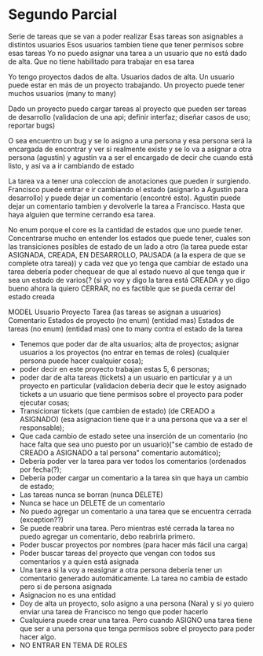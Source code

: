 # Segundo Parcial


Serie de tareas que se van a poder realizar 
Esas tareas son asignables a distintos usuarios
Esos usuarios tambien tiene que tener permisos sobre esas tareas
	Yo no puedo asignar una tarea a un usuario que no está dado de alta. Que no tiene habilitado para trabajar en esa tarea

Yo tengo proyectos dados de alta. Usuarios dados de alta. Un usuario puede estar en más de un proyecto trabajando. Un proyecto puede tener muchos usuarios (many to many)

Dado un proyecto puedo cargar tareas al proyecto que pueden ser tareas de desarrollo (validacion de una api; definir interfaz; diseñar casos de uso; reportar bugs)

O sea encuentro un bug y se lo asigno a una persona y esa persona será la encargada de encontrar y ver si realmente existe y se lo va a asignar a otra persona (agustin) y agustin va a ser el encargado de decir che cuando está listo, y así va a ir cambiando de estado

La tarea va a tener una coleccion de anotaciones que pueden ir surgiendo. Francisco puede entrar e ir cambiando el estado (asignarlo a Agustin para desarrollo) y puede dejar un comentario (encontré esto). Agustín puede dejar un comentario tambien y devolverle la tarea a Francisco. Hasta que haya alguien que termine cerrando esa tarea. 

No enum porque el core es la cantidad de estados que uno puede tener. Concentrarse mucho en entender los estados que puede tener, cuales son las transiciones posibles de estado de un lado a otro (la tarea puede estar ASIGNADA, CREADA, EN DESARROLLO, PAUSADA (a la espera de que se complete otra tarea)) y cada vez que yo tenga que cambiar de estado una tarea debería poder chequear de que al estado nuevo al que tenga que ir sea un estado de varios(? (si yo voy y digo la tarea está CREADA y yo digo bueno ahora la quiero CERRAR, no es factible que se pueda cerrar del estado creada

MODEL
Usuario
Proyecto
Tarea (las tareas se asignan a usuarios)
Comentario
Estados de proyecto (no enum) (entidad mas)
Estados de tareas (no enum) (entidad mas) one to many contra el estado de la tarea

* Tenemos que poder dar de alta usuarios; alta de proyectos; 
asignar usuarios a los proyectos (no entrar en temas de roles) (cualquier persona puede hacer cualquier cosa); 
* poder decir en este proyecto trabajan estas 5, 6 personas; 
* poder dar de alta tareas (tickets) a un usuario en particular y a un proyecto en particular (validacion deberia decir que le estoy asignado tickets a un usuario que tiene permisos sobre el proyecto para poder ejecutar cosas;
* Transicionar tickets (que cambien de estado) (de CREADO a ASIGNADO) (esa asignacion tiene que ir a una persona que va a ser el responsable);
* Que cada cambio de estado setee una inserción de un comentario (no hace falta que sea uno puesto por un usuario)("se cambio de estado de CREADO a ASIGNADO a tal persona" comentario automático);
* Debería poder ver la tarea para ver todos los comentarios (ordenados por fecha(?);
* Debería poder cargar un comentario a la tarea sin que haya un cambio de estado;
* Las tareas nunca se borran (nunca DELETE)
* Nunca se hace un DELETE de un comentario
* No puedo agregar un comentario a una tarea que se encuentra cerrada (exception??)
* Se puede reabrir una tarea. Pero mientras esté cerrada la tarea no puedo agregar un comentario, debo reabrirla primero.
* Poder buscar proyectos por nombres (para hacer más fácil una carga) 
* Poder buscar tareas del proyecto que vengan con todos sus comentarios y a quien está asignada
* Una tarea si la voy a reasignar a otra persona debería tener un comentario generado automáticamente. La tarea no cambia de estado pero si de persona asignada
* Asignacion no es una entidad
* Doy de alta un proyecto, solo asigno a una persona (Nara) y si yo quiero enviar una tarea de Francisco no tengo que poder hacerlo
* Cualquiera puede crear una tarea. Pero cuando ASIGNO una tarea tiene que ser a una persona que tenga permisos sobre el proyecto para poder hacer algo.
* NO ENTRAR EN TEMA DE ROLES
